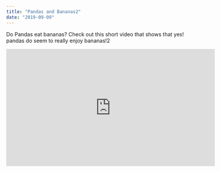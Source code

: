 ```yaml
---
title: "Pandas and Bananas2"
date: "2019-09-09"
---
```


Do Pandas eat bananas? Check out this short video that shows that yes! pandas do seem to really enjoy bananas!2

<iframe width="560" height="315" src="https://www.youtube.com/embed/4SZl1r2O_bY" frameborder="0" allowfullscreen></iframe>